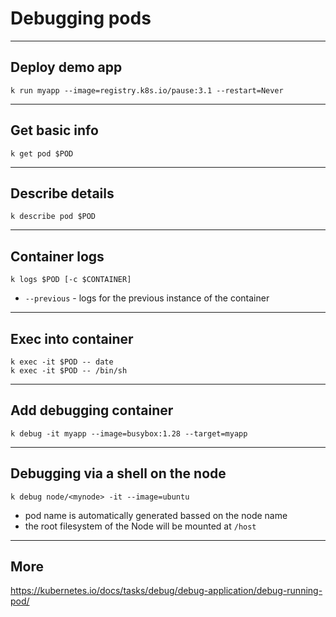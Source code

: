 # Debugging pods

---

## Deploy demo app

```
k run myapp --image=registry.k8s.io/pause:3.1 --restart=Never
```

---

## Get basic info

```
k get pod $POD
```

---

## Describe details

```
k describe pod $POD
```

---

## Container logs

```
k logs $POD [-c $CONTAINER] 
```

- `--previous` - logs for the previous instance of the container

---

## Exec into container

```
k exec -it $POD -- date
k exec -it $POD -- /bin/sh
```

---

## Add debugging container

```
k debug -it myapp --image=busybox:1.28 --target=myapp
```

---

## Debugging via a shell on the node  

```
k debug node/<mynode> -it --image=ubuntu
```

- pod name is automatically generated bassed on the node name
- the root filesystem of the Node will be mounted at `/host`

---

## More

https://kubernetes.io/docs/tasks/debug/debug-application/debug-running-pod/
